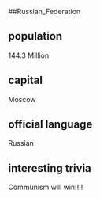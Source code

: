 ##Russian_Federation
## population
144.3 Million

## capital
Moscow
 
## official language
Russian

## interesting trivia
Communism will win!!!!


